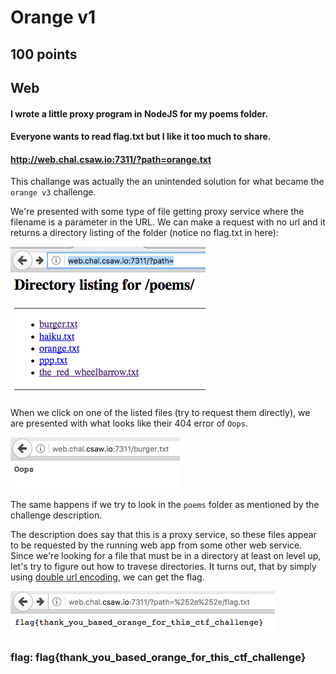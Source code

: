 # Orange v1
## 100 points
## Web

#### I wrote a little proxy program in NodeJS for my poems folder.
#### Everyone wants to read flag.txt but I like it too much to share.
#### http://web.chal.csaw.io:7311/?path=orange.txt

This challange was actually the an unintended solution for what became the 
`orange v3` challenge.

We're presented with some type of file getting proxy service where the filename
is a parameter in the URL. We can make a request with no url and it returns a
directory listing of the folder (notice no flag.txt in here):

![IMG 1](img/img1.png)

When we click on one of the listed files (try to request them directly), we are
presented with what looks like their 404 error of `Oops`.

![IMG 2](img/img2.png)

The same happens if we try to look in the `poems` folder as mentioned by the
challenge description.

The description does say that this is a proxy service, so these files appear to
be requested by the running web app from some other web service. Since we're
looking for a file that must be in a directory at least on level up, let's try
to figure out how to travese directories. It turns out, that by simply using 
[double url encoding](https://www.owasp.org/index.php/Double_Encoding), we can get the flag.

![IMG 3](img/img3.png)

### flag: flag{thank_you_based_orange_for_this_ctf_challenge}